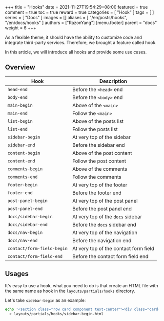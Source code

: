 +++
title = "Hooks"
date = 2021-11-27T19:54:29+08:00
featured = true
comment = true
toc = true
reward = true
categories = [
  "Hook"
]
tags = [
]
series = [
  "Docs"
]
images = []
aliases = [
  "/en/posts/hooks",
  "/en/docs/hooks"
]
authors = ["RazonYang"]
[menu.footer]
  parent = "docs"
  weight = 6
+++

As a flexible theme, it should have the ability to customize code and integrate third-party services. Therefore, we brought a feature called hook.

In this article, we will introduce all hooks and provide some use cases.

<!--more-->

## Overview

| Hook | Description |
|---|---|
| `head-end` | Before the `<head>` end |
| `body-end` | Before the `<body>` end |
| `main-begin` | Above of the `<main>` |
| `main-end` | Follow the `<main>` |
| `list-begin` | Above of the posts list |
| `list-end` | Follow the posts list |
| `sidebar-begin` | At very top of the sidebar |
| `sidebar-end` | Before the sidebar end |
| `content-begin` | Above of the post content |
| `content-end` | Follow the post content |
| `comments-begin` | Above of the comments |
| `comments-end` | Follow the comments |
| `footer-begin` | At very top of the footer |
| `footer-end` | Before the footer end |
| `post-panel-begin` | At very top of the post panel |
| `post-panel-end` | Before the post panel end |
| `docs/sidebar-begin` | At very top of the `docs` sidebar |
| `docs/sidebar-end` | Before the `docs` sidebar end |
| `docs/nav-begin` | At very top of the navigation |
| `docs/nav-end` | Before the navigation end |
| `contact/form-field-begin` | At very top of the contact form field |
| `contact/form-field-end` | Before the contact form field end |

## Usages

It's easy to use a hook, what you need to do is that create an HTML file with the same name as hook in the `layouts/partials/hooks` directory.

Let's take `sidebar-begin` as an example:

```bash
echo '<section class="row card component text-center"><div class="card-body">SIDEBAR BEGIN</div></section>' \
  > layouts/partials/hooks/sidebar-begin.html
```
